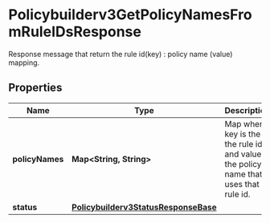 

# Policybuilderv3GetPolicyNamesFromRuleIDsResponse

Response message that return the rule id(key) : policy name (value) mapping.

## Properties

| Name | Type | Description | Notes |
|------------ | ------------- | ------------- | -------------|
|**policyNames** | **Map&lt;String, String&gt;** | Map where key is the the rule id and value is the policy name that uses that rule id. |  [optional] |
|**status** | [**Policybuilderv3StatusResponseBase**](Policybuilderv3StatusResponseBase.md) |  |  [optional] |



